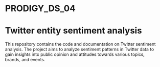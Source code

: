 # PRODIGY_DS_04
# Twitter entity sentiment analysis
This repository contains the code and documentation on Twitter sentiment analysis. The project aims to analyze sentiment patterns in Twitter data to gain insights into public opinion and attitudes towards various topics, brands, and events.
